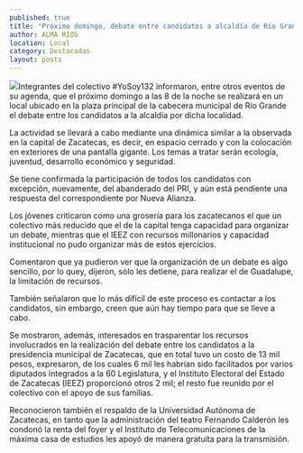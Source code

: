```yaml
---
published: true
title: "Próximo domingo, debate entre candidatos a alcaldía de Río Grande, anuncia #YoSoy132"
author: ALMA RIOS
location: Local
category: Destacadas
layout: posts
---
```


![](http://i.imgur.com/ssrQA8Rm.jpg)Integrantes del colectivo #YoSoy132 informaron, entre otros eventos de su agenda, que el próximo domingo a las 8 de la noche se realizará en un local ubicado en la plaza principal de la cabecera municipal de Río Grande el debate entre los candidatos a la alcaldía por dicha localidad.

La actividad se llevará a cabo mediante una dinámica similar a la observada en la capital de Zacatecas, es decir, en  espacio cerrado y con la colocación en exteriores de una pantalla gigante. Los temas a tratar serán ecología, juventud, desarrollo económico y seguridad.  

Se tiene confirmada la participación de todos los candidatos con excepción, nuevamente,  del abanderado del PRI, y aún está pendiente una respuesta del correspondiente por Nueva Alianza.

Los jóvenes criticaron como una grosería para los zacatecanos el que un colectivo más reducido que el de la capital tenga capacidad para organizar un debate, mientras que el IEEZ con recursos millonarios y capacidad institucional no pudo organizar más de estos ejercicios.  

Comentaron que ya pudieron ver que la organización de un debate es algo sencillo, por lo quey, dijeron, sólo les detiene, para realizar el de Guadalupe, la limitación de recursos. 

También señalaron que lo más difícil de este proceso es contactar a los candidatos, sin embargo, creen que aún hay tiempo para que se lleve a cabo. 

Se mostraron, además, interesados en trasparentar los recursos involucrados en la realización del debate entre los candidatos a la presidencia municipal de Zacatecas, que en total tuvo un costo de 13 mil pesos, expresaron, de los cuales 6 mil les habrían sido facilitados por varios diputados integrados a la 60 Legislatura, y el Instituto Electoral del Estado de Zacatecas (IEEZ) proporcionó otros 2 mil; el resto fue reunido por el colectivo con el apoyo de sus familias. 

Reconocieron también el respaldo de la Universidad Autónoma de Zacatecas, en tanto que la administración del teatro Fernando Calderón les condonó la renta del foyer y el Instituto de Telecomunicaciones de la máxima casa de estudios les apoyó de manera gratuita para la transmisión.
